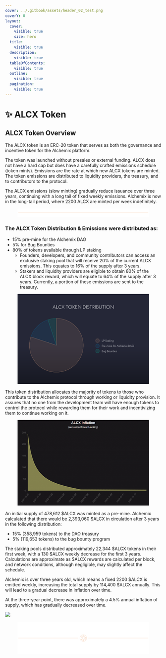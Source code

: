 ```yaml
---
cover: ../.gitbook/assets/header_02_test.png
coverY: 0
layout:
  cover:
    visible: true
    size: hero
  title:
    visible: true
  description:
    visible: true
  tableOfContents:
    visible: true
  outline:
    visible: true
  pagination:
    visible: true
---
```


# ✨ ALCX Token

## **ALCX Token Overview**

The ALCX token is an ERC-20 token that serves as both the governance and incentive token for the Alchemix platform.

The token was launched without presales or external funding. ALCX does not have a hard cap but does have a carefully crafted emissions schedule (token mints). Emissions are the rate at which new ALCX tokens are minted. The token emissions are distributed to liquidity providers, the treasury, and to contributors to the protocol.&#x20;

The ALCX emissions (slow minting) gradually reduce issuance over three years, continuing with a long tail of fixed weekly emissions. Alchemix is now in the long-tail period, where 2200 ALCX are minted per week indefinitely.



<figure><img src="../.gitbook/assets/PlainLine_01.png" alt=""><figcaption></figcaption></figure>



### **The ALCX Token Distribution & Emissions were distributed as:**

* 15% pre-mine for the Alchemix DAO
* 5% for Bug Bounties
* 80% of tokens available through LP staking
  * Founders, developers, and community contributors can access an exclusive staking pool that will receive 20% of the current ALCX emissions. This equates to 16% of the supply after 3 years.
  * Stakers and liquidity providers are eligible to obtain 80% of the ALCX block reward, which will equate to 64% of the supply after 3 years. Currently, a portion of these emissions are sent to the treasury.

<figure><img src="../.gitbook/assets/01_02 (7).png" alt=""><figcaption></figcaption></figure>

This token distribution allocates the majority of tokens to those who contribute to the Alchemix protocol through working or liquidity provision. It assures that no one from the development team will have enough tokens to control the protocol while rewarding them for their work and incentivizing them to continue working on it.



<figure><img src="../.gitbook/assets/image (30).png" alt="" width="563"><figcaption></figcaption></figure>



An initial supply of 478,612 $ALCX was minted as a pre-mine. Alchemix calculated that there would be 2,393,060 $ALCX in circulation after 3 years in the following distribution:

* 15% (358,959 tokens) to the DAO treasury
* 5% (119,653 tokens) to the bug bounty program

The staking pools distributed approximately 22,344 $ALCX tokens in their first week, with a 130 $ALCX weekly decrease for the first 3 years. Calculations are approximate as $ALCX rewards are calculated per block, and network conditions, although negligible, may slightly affect the schedule.

Alchemix is over three years old, which means a fixed 2200 $ALCX is emitted weekly, increasing the total supply by 114,400 $ALCX annually. This will lead to a gradual decrease in inflation over time.

At the three-year point, there was approximately a 4.5% annual inflation of supply, which has gradually decreased over time.

![](https://alchemix-finance.gitbook.io/\~gitbook/image?url=https:%2F%2F1843944683-files.gitbook.io%2F%7E%2Ffiles%2Fv0%2Fb%2Fgitbook-x-prod.appspot.com%2Fo%2Fspaces%252FzG9qcxzJ1K3kNTlZ81Xj%252Fuploads%252FnawBZuXeahFE2M6NEZY8%252FALCX\_Emissions.png%3Falt=media%26token=92ce2309-3262-485e-b368-20d7e7ccc594\&width=768\&dpr=4\&quality=100\&sign=8664ce0b228c5cba75097e1cfc58f4936eb03e1bc6712aa6f98d2375bfaffe8f)

<figure><img src="../.gitbook/assets/header_02_test.png" alt=""><figcaption></figcaption></figure>
